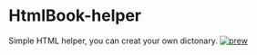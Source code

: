 # HtmlBook-helper
Simple HTML helper, you can creat your own dictonary.
[![prew](https://asciinema.org/a/235114.svg)](https://asciinema.org/a/235114)
